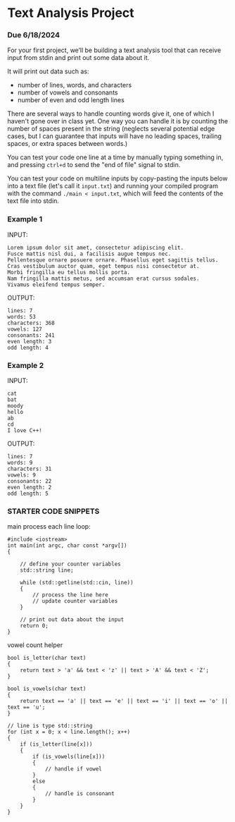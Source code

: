 # Text Analysis Project
### Due 6/18/2024

For your first project, we’ll be building a text analysis tool that can receive input from stdin and print out some data about it. 

It will print out data such as:
- number of lines, words, and characters
- number of vowels and consonants
- number of even and odd length lines


There are several ways to handle counting words give it, one of which I haven't 
gone over in class yet. One way you can handle it is by counting the number of spaces 
present in the string (neglects several potential edge cases, but I can guarantee that
inputs will have no leading spaces, trailing spaces, or extra spaces between words.)


You can test your code one line at a time by manually typing something in, and pressing 
`ctrl+d` to send the "end of file" signal to stdin. 

You can test your code on multiline inputs by copy-pasting the inputs below into a text file 
(let's call it `input.txt`) and running your compiled program with the command 
`./main < input.txt`, which will feed the contents of the text file into stdin. 

### Example 1
INPUT:
```
Lorem ipsum dolor sit amet, consectetur adipiscing elit.
Fusce mattis nisl dui, a facilisis augue tempus nec.
Pellentesque ornare posuere ornare. Phasellus eget sagittis tellus.
Cras vestibulum auctor quam, eget tempus nisi consectetur at.
Morbi fringilla eu tellus mollis porta. 
Nam fringilla mattis metus, sed accumsan erat cursus sodales.
Vivamus eleifend tempus semper.
```

OUTPUT: 
```
lines: 7
words: 53
characters: 368
vowels: 127
consonants: 241
even length: 3
odd length: 4
``` 


### Example 2
INPUT: 
```
cat
bat
moody
hello
ab
cd
I love C++!
```

OUTPUT: 
```
lines: 7
words: 9
characters: 31
vowels: 9
consonants: 22
even length: 2
odd length: 5
```


### STARTER CODE SNIPPETS

main process each line loop: 
```
#include <iostream>
int main(int argc, char const *argv[])
{

    // define your counter variables
    std::string line;

    while (std::getline(std::cin, line))
    {
        // process the line here
        // update counter variables
    }

    // print out data about the input
    return 0;
}
```

vowel count helper
```
bool is_letter(char text)
{
    return text > 'a' && text < 'z' || text > 'A' && text < 'Z';
}

bool is_vowels(char text)
{
    return text == 'a' || text == 'e' || text == 'i' || text == 'o' || text == 'u';
}
```
```
// line is type std::string
for (int x = 0; x < line.length(); x++)
{
    if (is_letter(line[x]))
    {
        if (is_vowels(line[x]))
        {
            // handle if vowel
        }
        else
        {
            // handle is consonant
        }
    }
}
```